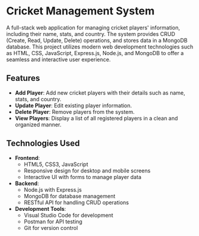 # Cricket Management System

A full-stack web application for managing cricket players' information, including their name, stats, and country. The system provides CRUD (Create, Read, Update, Delete) operations, and stores data in a MongoDB database. This project utilizes modern web development technologies such as HTML, CSS, JavaScript, Express.js, Node.js, and MongoDB to offer a seamless and interactive user experience.

## Features

- **Add Player**: Add new cricket players with their details such as name, stats, and country.
- **Update Player**: Edit existing player information.
- **Delete Player**: Remove players from the system.
- **View Players**: Display a list of all registered players in a clean and organized manner.

## Technologies Used

- **Frontend**:
  - HTML5, CSS3, JavaScript
  - Responsive design for desktop and mobile screens
  - Interactive UI with forms to manage player data
- **Backend**:
  - Node.js with Express.js
  - MongoDB for database management
  - RESTful API for handling CRUD operations
- **Development Tools**:
  - Visual Studio Code for development
  - Postman for API testing
  - Git for version control


